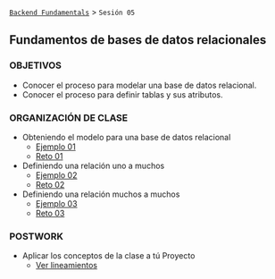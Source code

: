 [`Backend Fundamentals`](../Readme.md) > `Sesión 05`
## Fundamentos de bases de datos relacionales

### OBJETIVOS
 - Conocer el proceso para modelar una base de datos relacional.
 - Conocer el proceso para definir tablas y sus atributos.

### ORGANIZACIÓN DE CLASE

 - Obteniendo el modelo para una base de datos relacional
   - [Ejemplo 01](Ejemplo-01)
   - [Reto 01](Reto-01)
 - Definiendo una relación uno a muchos
   - [Ejemplo 02](Ejemplo-02)
   - [Reto 02](Reto-02)
 - Definiendo una relación muchos a muchos
   - [Ejemplo 03](Ejemplo-03)
   - [Reto 03](Reto-03)

### POSTWORK
 - Aplicar los conceptos de la clase a tú Proyecto
   - [Ver lineamientos](Postwork)

